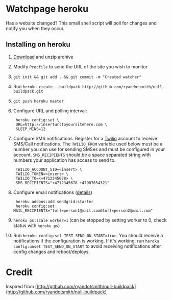 # Watchpage heroku

Has a website changed? This small shell script will poll for changes and notify you when they occur.

## Installing on heroku

1. [Download](https://github.com/mobmad/watchpage-heroku/archive/master.zip) and unzip archive
2. Modify `Procfile` to send the URL of the site you wish to monitor
3. `git init && git add . && git commit -m "Created watcher"`
4. Run `heroku create --buildpack http://github.com/ryandotsmith/null-buildpack.git`
5. `git push heroku master`
6. Configure URL and polling interval:

		heroku config:set \
		URL=http://inserturltoyoursitehere.com \
		SLEEP_MINS=12

7. Configure SMS notifications. Register for a [Twilio](https://www.twilio.com) account to receive SMS/Call notifications. The `TWILIO_FROM` variable used below must be a number you can use for sending SMSes and must be configured in your account. `SMS_RECIPIENTS` should be a space separated string with numbers your application has access to send to.

		TWILIO_ACCOUNT_SID=<insert> \
		TWILIO_TOKEN=<insert> \
		TWILIO_TO=<+4712345678> \
		SMS_RECIPIENTS="+4712345678 +47987654321"

7. Configure email notifications ([details](http://sendgrid.com/docs/API_Reference/Web_API/mail.html))

		heroku addons:add sendgrid:starter
		heroku config:set MAIL_RECIPIENTS="to[]=person1@mail.com&to[]=person2@mail.com"

8. `heroku ps:scale worker=1` (can be stopped by setting worker to 0, check status with `heroku ps`)
9. Run `heroku config:set TEST_SEND_ON_START=true`. You should receive a notifications if the configuration is working. If it's working, run `heroku config:unset TEST_SEND_ON_START` to avoid receiving notifications after config changes and reboot/deploys.

# Credit
Inspired from [http://github.com/ryandotsmith/null-buildpack](http://github.com/ryandotsmith/null-buildpack)
